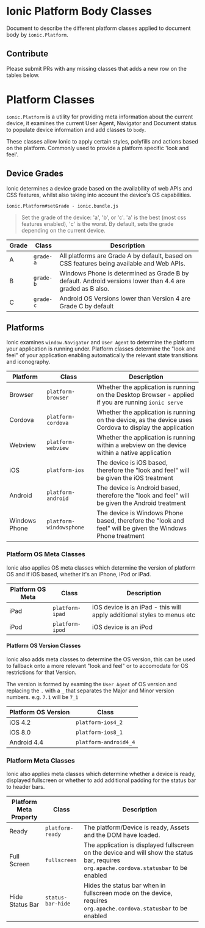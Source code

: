 # Ionic Platform Body Classes
Document to describe the different platform classes applied to document body by `ionic.Platform`.

## Contribute 
Please submit PRs with any missing classes that adds a new row on the tables below.

# Platform Classes
`ionic.Platform` is a utility for providing meta information about the current device, it examines the current User Agent, Navigator and Document status to populate device information and add classes to `body`.

These classes allow Ionic to apply certain styles, polyfills and actions based on the platform. Commonly used to provide a platform specific 'look and feel'.

## Device Grades
Ionic determines a device grade based on the availability of web APIs and CSS features, whilst also taking into account the device's OS capabilities.

`ionic.Platform#setGrade - ionic.bundle.js`
>Set the grade of the device: 'a', 'b', or 'c'. 'a' is the best
>(most css features enabled), 'c' is the worst.  By default, sets the grade
>depending on the current device.


| Grade        | Class           | Description  |
| ------------- |----------------| --------------|
| A      | `grade-a` | All platforms are Grade A by default, based on CSS features being available and Web APIs. |
| B      | `grade-b` | Windows Phone is determined as Grade B by default. Android versions lower than 4.4 are graded as B also. |
| C      | `grade-c` | Android OS Versions lower than Version 4 are Grade C by default |


## Platforms
Ionic examines `window.Navigator` and `User Agent` to determine the platform your application is running under. Platform classes determine the "look and feel" of your application enabling automatically the relevant state transitions and iconography.

| Platform        | Class           | Description  |
| ------------- |-------------| --------------|
| Browser | `platform-browser` | Whether the application is running on the Desktop Browser - applied if you are running `ionic serve`  |
| Cordova | `platform-cordova` | Whether the application is running on the device, as the device uses Cordova to display the application |
| Webview | `platform-webview` | Whether the application is running within a webview on the device within a native application |
| iOS | `platform-ios` | The device is iOS based, therefore the "look and feel" will be given the iOS treatment |
| Android | `platform-android` | The device is Android based, therefore the "look and feel" will be given the Android treatment |
| Windows Phone | `platform-windowsphone` | The device is Windows Phone based, therefore the "look and feel" will be given the Windows Phone treatment |

### Platform OS Meta Classes
Ionic also applies OS meta classes which determine the version of platform OS and if iOS based, whether it's an iPhone, iPod or iPad.

| Platform OS Meta       | Class           | Description  |
| ------------- |-------------| --------------|
| iPad | `platform-ipad` | iOS device is an iPad - this will apply additional styles to menus etc |
| iPod | `platform-ipod` | iOS device is an iPod |

#### Platform OS Version Classes
Ionic also adds meta classes to determine the OS version, this can be used to fallback onto a more relevant "look and feel" or to accomodate for OS restrictions for that Version.

The version is formed by examing the `User Agent` of OS version and replacing the `.` with a `_` that separates the Major and Minor version numbers. e.g. `7.1` will be `7_1`

| Platform OS Version       | Class     |
| ------------- |-------------|
| iOS 4.2 | `platform-ios4_2` | 
| iOS 8.0 | `platform-ios8_1` |
| Android 4.4| `platform-android4_4` |

### Platform Meta Classes
Ionic also applies meta classes which determine whether a device is ready, displayed fullscreen or whether to add additional padding for the status bar to header bars.

| Platform Meta Property| Class     | Description   |
| ------------- |-------------|----------|
| Ready | `platform-ready` | The platform/Device is ready, Assets and the DOM have loaded.  |
| Full Screen | `fullscreen` | The application is displayed fullscreen on the device and will show the status bar, requires `org.apache.cordova.statusbar` to be enabled |
| Hide Status Bar| `status-bar-hide` | Hides the status bar when in fullscreen mode on the device, requires `org.apache.cordova.statusbar` to be enabled|

